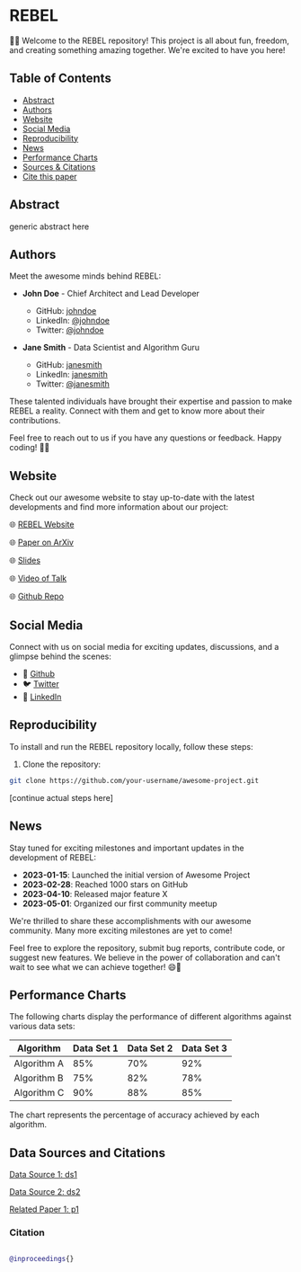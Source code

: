 # REBEL

🎉🚀 Welcome to the REBEL repository! This project is all about fun, freedom, and creating something amazing together. We're excited to have you here!

## Table of Contents

- [Abstract](#abstract)
- [Authors](#authors)
- [Website](#website)
- [Social Media](#social-media)
- [Reproducibility](#reproducibility)
- [News](#news)
- [Performance Charts](#performance-charts)
- [Sources & Citations](#Data-sources-and-Citations)
- [Cite this paper](#Citation)

## Abstract

generic abstract here

## Authors

Meet the awesome minds behind REBEL:

- **John Doe** - Chief Architect and Lead Developer
  - GitHub: [johndoe](https://github.com/johndoe)
  - LinkedIn: [@johndoe](https://twitter.com/johndoe)
  - Twitter: [@johndoe](https://twitter.com/johndoe)

- **Jane Smith** - Data Scientist and Algorithm Guru
  - GitHub: [janesmith](https://github.com/janesmith)
  - LinkedIn: [janesmith](https://github.com/janesmith)
  - Twitter: [@janesmith](https://twitter.com/janesmith)

These talented individuals have brought their expertise and passion to make REBEL a reality. Connect with them and get to know more about their contributions.

Feel free to reach out to us if you have any questions or feedback. Happy coding! 🎉🚀



## Website

Check out our awesome website to stay up-to-date with the latest developments and find more information about our project:


🌐 [REBEL Website](https://www.example.com)

🌐 [Paper on ArXiv](https://www.arxiv.org)

🌐 [Slides](https://www.arxiv.org)

🌐 [Video of Talk](https://www.youtube.com)

🌐 [Github Repo]([https://www.github.com](https://github.com/extensional/REBEL))

## Social Media

Connect with us on social media for exciting updates, discussions, and a glimpse behind the scenes:

- 📸 [Github]([https://github.com/extensional/](https://github.com/extensional/))
- 🐦 [Twitter](https://twitter.com/awesomeproject)
- 📘 [LinkedIn](https://linkedin.com/awesomeproject)



## Reproducibility

To install and run the REBEL repository locally, follow these steps:

1. Clone the repository:

```bash
git clone https://github.com/your-username/awesome-project.git
```


[continue actual steps here]



## News

Stay tuned for exciting milestones and important updates in the development of REBEL:

- **2023-01-15**: Launched the initial version of Awesome Project
- **2023-02-28**: Reached 1000 stars on GitHub
- **2023-04-10**: Released major feature X
- **2023-05-01**: Organized our first community meetup

We're thrilled to share these accomplishments with our awesome community. Many more exciting milestones are yet to come!

Feel free to explore the repository, submit bug reports, contribute code, or suggest new features. We believe in the power of collaboration and can't wait to see what we can achieve together! 😄🌟

## Performance Charts

The following charts display the performance of different algorithms against various data sets:

| Algorithm    | Data Set 1 | Data Set 2 | Data Set 3 |
|--------------|------------|------------|------------|
| Algorithm A  | 85%        | 70%        | 92%        |
| Algorithm B  | 75%        | 82%        | 78%        |
| Algorithm C  | 90%        | 88%        | 85%        |

The chart represents the percentage of accuracy achieved by each algorithm. 


## Data Sources and Citations

[Data Source 1: ds1](https://github.com/project)

[Data Source 2: ds2](https://github.com/project)

[Related Paper 1: p1](https://arxiv.org)


### Citation

```bibtex

@inproceedings{}


```
